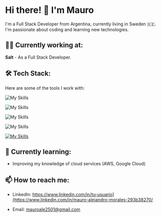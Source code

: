 # Hi there! 👋 I'm Mauro

I'm a Full Stack Developer from Argentina, currently living in Sweden 🇸🇪. 
I'm passionate about coding and learning new technologies.

## 👨‍💻 Currently working at:
**Salt** - As a Full Stack Developer.

## 🛠 Tech Stack:
Here are some of the tools I work with:

![My Skills](https://skillicons.dev/icons?i=git,js,ts,react,nextjs,html,css,materialui,jest,vite)

![My Skills](https://skillicons.dev/icons?i=java,nodejs,maven)

![My Skills](https://skillicons.dev/icons?i=docker,postgres,azure,netlify,vercel)

![My Skills](https://skillicons.dev/icons?i=idea,vscode,postman)

[![My Skills](https://skillicons.dev/icons?i=idea)](https://google.com)


## 🌱 Currently learning:
- Improving my knowledge of cloud services (AWS, Google Cloud)

## 📫 How to reach me:
- LinkedIn: https://www.linkedin.com/in/tu-usuario](https://www.linkedin.com/in/mauro-alejandro-morales-293b38270/

- Email: mauroale2501@gmail.com
